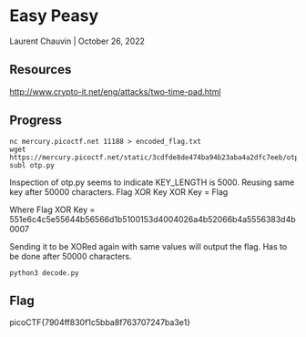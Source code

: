 # Easy Peasy

Laurent Chauvin | October 26, 2022

## Resources

http://www.crypto-it.net/eng/attacks/two-time-pad.html

## Progress

```
nc mercury.picoctf.net 11188 > encoded_flag.txt
wget https://mercury.picoctf.net/static/3cdfde8de474ba94b23aba4a2dfc7eeb/otp.py
subl otp.py
```

Inspection of otp.py seems to indicate KEY_LENGTH is 5000. Reusing same key after 50000 characters.
Flag XOR Key XOR Key = Flag

Where Flag XOR Key = 551e6c4c5e55644b56566d1b5100153d4004026a4b52066b4a5556383d4b0007

Sending it to be XORed again with same values will output the flag. Has to be done after 50000 characters.

```
python3 decode.py
```

## Flag

picoCTF{7904ff830f1c5bba8f763707247ba3e1}
